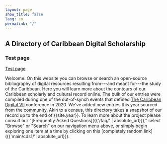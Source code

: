 ```yaml
---
layout: page
show_title: false
lang: en
permalink: "/"
---
```


## A Directory of Caribbean Digital Scholarship

### Test page

[Test page]({{site.baseurl}}/test/cds100/)

Welcome. On this website you can browse or search an open-source bibliography of digital resources resulting from---and meant for---the study of the Caribbean. Here you will learn more about the contours of our Caribbean scholarly and cultural record online. The bulk of our entries were compiled during one of the out-of-synch events that defined [The Caribbean Digital VII](http://caribbeandigitalnyc.net/2020/directory/) conference in 2020. We've added new entries this year sourced from the community. Akin to a census, this directory takes a snapshot of our record up to the end of {{site.year}}. To learn more about the project please consult our "[Frequently Asked Questions]({{'/faq/' | absolute_url}})," select "Browse" or "Search" on our navigation menu above, or simply begin exploring one item at a time by clicking on this [completely random link]({{'main/cds1/'| absolute_url}}).

